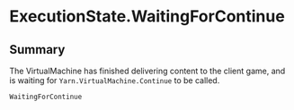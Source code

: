 # ExecutionState.WaitingForContinue

## Summary


The VirtualMachine has finished delivering content to the
client game, and is waiting for  <code>Yarn.VirtualMachine.Continue</code>  to
be called.


```csharp
WaitingForContinue
```


